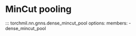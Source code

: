 # MinCut pooling

::: torchmil.nn.gnns.dense_mincut_pool
    options:
        members:
        - dense_mincut_pool